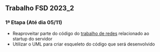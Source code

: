 ## Trabalho FSD 2023_2

### 1ª Etapa (Até dia 05/11)
* Reaproveitar parte do código do [trabalho de redes](https://github.com/vsouza26/redes2023_1) relacionado ao startup do servidor
* Utilizar o UML para criar esqueleto do código que será desenvolvido
